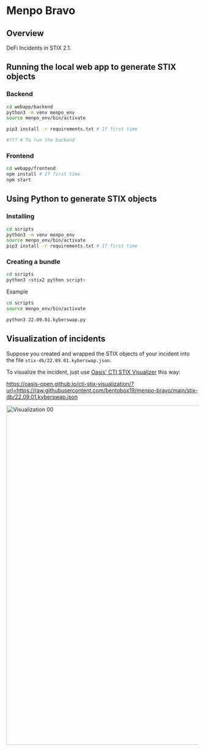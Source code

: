 # Menpo Bravo

## Overview

DeFi Incidents in STIX 2.1.

## Running the local web app to generate STIX objects

### Backend

```bash
cd webapp/backend
python3 -m venv menpo_env
source menpo_env/bin/activate

pip3 install -r requirements.txt # If first time

#??? # To run the backend
```

### Frontend

```bash
cd webapp/frontend
npm install # If first time
npm start
```

## Using Python to generate STIX objects

### Installing

```bash
cd scripts
python3 -m venv menpo_env
source menpo_env/bin/activate
pip3 install -r requirements.txt # If first time
```

### Creating a bundle

```bash
cd scripts
python3 <stix2 python script>
```

Example

```bash
cd scripts
source menpo_env/bin/activate

python3 22.09.01.kyberswap.py
```
## Visualization of incidents

Suppose you created and wrapped the STIX objects of your incident into the file `stix-db/22.09.01.kyberswap.json`.

To visualize the incident, just use [Oasis' CTI STIX Visualizer](https://oasis-open.github.io/cti-stix-visualization/) this way:

https://oasis-open.github.io/cti-stix-visualization/?url=https://raw.githubusercontent.com/bentobox19/menpo-bravo/main/stix-db/22.09.01.kyberswap.json

<img width="888" alt="Visualization 00" src="https://user-images.githubusercontent.com/85324266/232174604-41c2ba3b-57dd-4c10-975d-5845b7dbf5ef.png">
